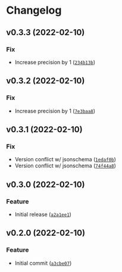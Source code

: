 # Changelog

<!--next-version-placeholder-->

## v0.3.3 (2022-02-10)
### Fix
* Increase precision by 1 ([`234b13b`](https://github.com/Datateer/adjust-precision-for-schema/commit/234b13b8084ad61558e52464a69685ba2e5d4952))

## v0.3.2 (2022-02-10)
### Fix
* Increase precision by 1 ([`7e3baa8`](https://github.com/Datateer/adjust-precision-for-schema/commit/7e3baa87721f0d758943024048372ff7d0819ceb))

## v0.3.1 (2022-02-10)
### Fix
* Version conflict w/ jsonschema ([`1edaf0b`](https://github.com/Datateer/adjust-precision-for-schema/commit/1edaf0bbbaf6203c911842f60d49f225d5807da3))
* Version conflict w/ jsonschema ([`74f44a8`](https://github.com/Datateer/adjust-precision-for-schema/commit/74f44a82c33adfbc2d9f355b2a9b133a111a5bf5))

## v0.3.0 (2022-02-10)
### Feature
* Initial release ([`a2a1ee1`](https://github.com/Datateer/adjust-precision-for-schema/commit/a2a1ee112eeb267cf4f792beb3598bef428525c7))

## v0.2.0 (2022-02-10)
### Feature
* Initial commit ([`a3cbe07`](https://github.com/Datateer/adjust-precision-for-schema/commit/a3cbe077194922458e76b85c4dba142409514cd0))
